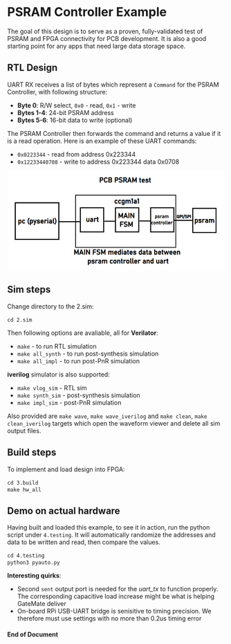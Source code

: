 # PSRAM Controller Example
The goal of this design is to serve as a proven, fully-validated test of PSRAM and FPGA connectivity for PCB development. It is also a good starting point for any apps that need large data storage space.

## RTL Design
UART RX receives a list of bytes which represent a `Command` for the PSRAM Controller, with following structure:
- **Byte 0**: R/W select,  `0x0` - read,  `0x1` - write
- **Bytes 1-4**: 24-bit PSRAM address 
- **Bytes 5-6**: 16-bit data to write (optional)

The PSRAM Controller then forwards the command and returns a value if it is a read operation. Here is an example of these UART commands: 
- `0x0223344`     - read from address 0x223344
- `0x12233440708` - write to address 0x223344 data 0x0708

<p align="center">
  <img src="0.doc/drawing.png">
</p>

## Sim steps
Change directory to the 2.sim:
```
cd 2.sim
```
Then following options are avaliable, all for **Verilator**:
- `make`            - to run RTL simulation
- `make all_synth`  - to run post-synthesis simulation
- `make all_impl`   - to run post-PnR simulation

**iverilog** simulator is also supported:
- `make vlog_sim`   - RTL sim
- `make synth_sim`  - post-synthesis simulation
- `make impl_sim`   - post-PnR simulation

Also provided are `make wave`, `make wave_iverilog` and `make clean`, `make clean_iverilog` targets which open the waveform viewer and delete all sim output files.

## Build steps
To implement and load design into FPGA:
```
cd 3.build
make hw_all
```

## Demo on actual hardware
Having built and loaded this example, to see it in action, run the python script under `4.testing`. It will automatically randomize the addresses and data to be written and read, then compare the values.
```
cd 4.testing
python3 pyauto.py
```

**Interesting quirks**:
- Second `sent` output port is needed for the _uart_tx_ to function properly. The corresponding capacitive load increase might be what is helping GateMate deliver
- On-board RPi USB-UART bridge is senisitive to timing precision. We therefore must use settings with no more than 0.2us timing error

#### End of Document
